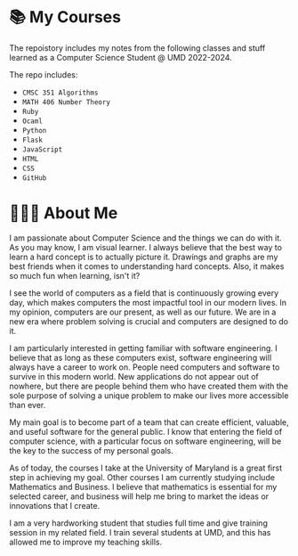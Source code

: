 
# 📚 My Courses
The repoistory includes my notes from the following classes and stuff learned as a Computer Science Student @ UMD 2022-2024.

The repo includes:
- `CMSC 351 Algorithms`
- `MATH 406 Number Theory`
- `Ruby`
- `Ocaml`
- `Python`
- `Flask`
- `JavaScript`
- `HTML`
- `CSS`
- `GitHub`

# 🧑🏻‍💻 About Me

I am passionate about Computer Science and the things we can do with it. As you may know, I am visual learner. I always believe that the best way to learn a hard concept is to actually picture it. Drawings and graphs are my best friends when it comes to understanding hard concepts. Also, it makes so much fun when learning, isn't it?

I see the world of computers as a field that is continuously growing every day, which makes computers the most impactful tool in our modern lives. In my opinion, computers are our present, as well as our future. We are in a new era where problem solving is crucial and computers are designed to do it. 

I am particularly interested in getting familiar with software engineering. I believe that as long as these computers exist, software engineering will always have a career to work on. People need computers and software to survive in this modern world. New applications do not appear out of nowhere, but there are people behind them who have created them with the sole purpose of solving a unique problem to make our lives more accessible than ever.

My main goal is to become part of a team that can create efficient, valuable, and useful software for the general public. I know that entering the field of computer science, with a particular focus on software engineering, will be the key to the success of my personal goals.

As of today, the courses I take at the University of Maryland is a great first step in achieving my goal. Other courses I am currently studying include Mathematics and Business. I believe that mathematics is essential for my selected career, and business will help me bring to market the ideas or innovations that I create. 

I am a very hardworking student that studies full time and give training session in my related field. I train several students at UMD, and this has allowed me to improve my teaching skills. 


